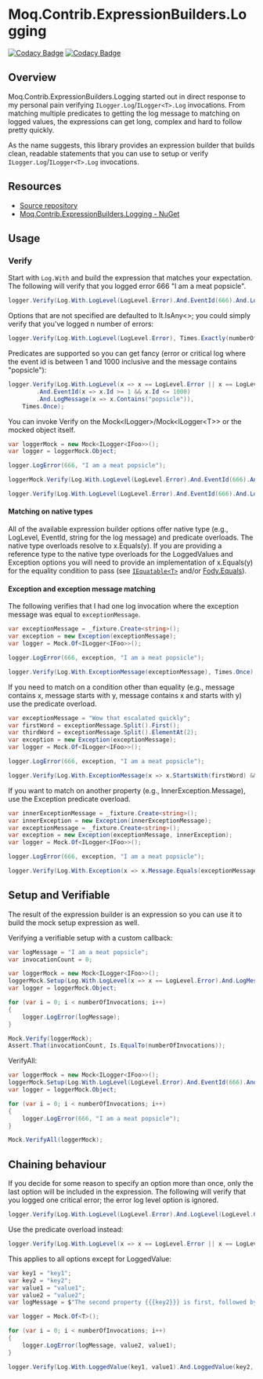 # Moq.Contrib.ExpressionBuilders.Logging

[![Codacy Badge](https://app.codacy.com/project/badge/Grade/c43470e42c2e41188c1d683e13ed5d3a)](https://www.codacy.com/manual/rgvlee/Moq.Contrib.ExpressionBuilders.Logging?utm_source=github.com&amp;utm_medium=referral&amp;utm_content=rgvlee/Moq.Contrib.ExpressionBuilders.Logging&amp;utm_campaign=Badge_Grade) [![Codacy Badge](https://app.codacy.com/project/badge/Coverage/c43470e42c2e41188c1d683e13ed5d3a)](https://www.codacy.com/manual/rgvlee/Moq.Contrib.ExpressionBuilders.Logging?utm_source=github.com&utm_medium=referral&utm_content=rgvlee/Moq.Contrib.ExpressionBuilders.Logging&utm_campaign=Badge_Coverage)

## Overview

Moq.Contrib.ExpressionBuilders.Logging started out in direct response to my personal pain verifying `ILogger.Log`/`ILogger<T>.Log` invocations. From matching multiple predicates to getting the log message to matching on logged values, the expressions can get long, complex and hard to follow pretty quickly.

As the name suggests, this library provides an expression builder that builds clean, readable statements that you can use to setup or verify `ILogger.Log`/`ILogger<T>.Log` invocations.

## Resources

-   [Source repository](https://github.com/rgvlee/Moq.Contrib.ExpressionBuilders.Logging/)
-   [Moq.Contrib.ExpressionBuilders.Logging - NuGet](https://www.nuget.org/packages/Moq.Contrib.ExpressionBuilders.Logging/)

## Usage

### Verify

Start with `Log.With` and build the expression that matches your expectation. The following will verify that you logged error 666 "I am a meat popsicle". 

```c#
logger.Verify(Log.With.LogLevel(LogLevel.Error).And.EventId(666).And.LogMessage("I am a meat popsicle"), Times.Once);
``` 

Options that are not specified are defaulted to It.IsAny\<\>; you could simply verify that you've logged n number of errors:

```c#
logger.Verify(Log.With.LogLevel(LogLevel.Error), Times.Exactly(numberOfInvocations));
```

Predicates are supported so you can get fancy (error or critical log where the event id is between 1 and 1000 inclusive and the message contains "popsicle"):

```c#
logger.Verify(Log.With.LogLevel(x => x == LogLevel.Error || x == LogLevel.Critical)
        .And.EventId(x => x.Id >= 1 && x.Id <= 1000)
        .And.LogMessage(x => x.Contains("popsicle")),
    Times.Once);
```

You can invoke Verify on the Mock\<ILogger\>/Mock\<ILogger\<T\>\> or the mocked object itself.

```c#
var loggerMock = new Mock<ILogger<IFoo>>();
var logger = loggerMock.Object;

logger.LogError(666, "I am a meat popsicle");

loggerMock.Verify(Log.With.LogLevel(LogLevel.Error).And.EventId(666).And.LogMessage("I am a meat popsicle"), Times.Once);

logger.Verify(Log.With.LogLevel(LogLevel.Error).And.EventId(666).And.LogMessage("I am a meat popsicle"), Times.Once);
```

#### Matching on native types

All of the available expression builder options offer native type (e.g., LogLevel, EventId, string for the log message) and predicate overloads. The native type overloads resolve to x.Equals(y). If you are providing a reference type to the native type overloads for the LoggedValues and Exception options you will need to provide an implementation of x.Equals(y) for the equality condition to pass (see [`IEquatable<T>`](<https://docs.microsoft.com/en-us/dotnet/api/system.iequatable-1?view=netcore-3.1>) and/or [Fody.Equals](https://github.com/Fody/Equals)).  

#### Exception and exception message matching

The following verifies that I had one log invocation where the exception message was equal to `exceptionMessage`.

```c#
var exceptionMessage = _fixture.Create<string>();
var exception = new Exception(exceptionMessage);
var logger = Mock.Of<ILogger<IFoo>>();

logger.LogError(666, exception, "I am a meat popsicle");

logger.Verify(Log.With.ExceptionMessage(exceptionMessage), Times.Once);
```

If you need to match on a condition other than equality (e.g., message contains x, message starts with y, message contains x and starts with y) use the predicate overload.

```c#
var exceptionMessage = "Wow that escalated quickly";
var firstWord = exceptionMessage.Split().First();
var thirdWord = exceptionMessage.Split().ElementAt(2);
var exception = new Exception(exceptionMessage);
var logger = Mock.Of<ILogger<IFoo>>();

logger.LogError(666, exception, "I am a meat popsicle");

logger.Verify(Log.With.ExceptionMessage(x => x.StartsWith(firstWord) && x.Contains(thirdWord)), Times.Once);
```

If you want to match on another property (e.g., InnerException.Message), use the Exception predicate overload.

```c#
var innerExceptionMessage = _fixture.Create<string>();
var innerException = new Exception(innerExceptionMessage);
var exceptionMessage = _fixture.Create<string>();
var exception = new Exception(exceptionMessage, innerException);
var logger = Mock.Of<ILogger<IFoo>>();

logger.LogError(666, exception, "I am a meat popsicle");

logger.Verify(Log.With.Exception(x => x.Message.Equals(exceptionMessage) && x.InnerException.Message.Equals(innerExceptionMessage)), Times.Once);
```

## Setup and Verifiable

The result of the expression builder is an expression so you can use it to build the mock setup expression as well.

Verifying a verifiable setup with a custom callback:

```c#
var logMessage = "I am a meat popsicle";
var invocationCount = 0;

var loggerMock = new Mock<ILogger<IFoo>>();
loggerMock.Setup(Log.With.LogLevel(x => x == LogLevel.Error).And.LogMessage(logMessage)).Callback(() => invocationCount++).Verifiable();
var logger = loggerMock.Object;

for (var i = 0; i < numberOfInvocations; i++)
{
    logger.LogError(logMessage);
}

Mock.Verify(loggerMock);
Assert.That(invocationCount, Is.EqualTo(numberOfInvocations));
```

VerifyAll:

```c#
var loggerMock = new Mock<ILogger<IFoo>>();
loggerMock.Setup(Log.With.LogLevel(LogLevel.Error).And.EventId(666).And.LogMessage("I am a meat popsicle"));
var logger = loggerMock.Object;

for (var i = 0; i < numberOfInvocations; i++)
{
    logger.LogError(666, "I am a meat popsicle");
}

Mock.VerifyAll(loggerMock);
```

## Chaining behaviour

If you decide for some reason to specify an option more than once, only the last option will be included in the expression. The following will verify that you logged one critical error; the error log level option is ignored. 

```c#
logger.Verify(Log.With.LogLevel(LogLevel.Error).And.LogLevel(LogLevel.Critical), Times.Once);
```

Use the predicate overload instead:

```c#
logger.Verify(Log.With.LogLevel(x => x == LogLevel.Error || x == LogLevel.Critical), Times.Exactly(2));
```

This applies to all options except for LoggedValue:

```c#
var key1 = "key1";
var key2 = "key2";
var value1 = "value1";
var value2 = "value2";
var logMessage = $"The second property {{{key2}}} is first, followed by the first property {{{key1}}}";

var logger = Mock.Of<T>();

for (var i = 0; i < numberOfInvocations; i++)
{
    logger.LogError(logMessage, value2, value1);
}

logger.Verify(Log.With.LoggedValue(key1, value1).And.LoggedValue(key2, value2), Times.Exactly(numberOfInvocations));
```